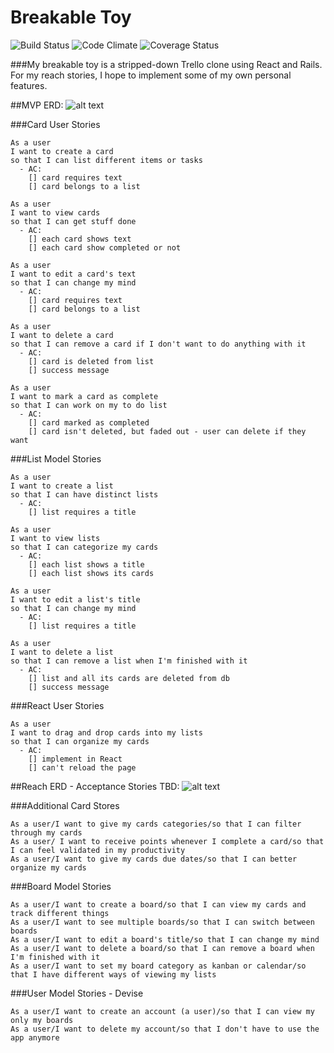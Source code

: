 # Breakable Toy
![Build Status](https://codeship.com/projects/02fbb9c0-2f4e-0134-5989-563e54af7ce1/status?branch=master)
![Code Climate](https://codeclimate.com/github/emilyp13/breakable_toy.png)
![Coverage Status](https://coveralls.io/repos/emilyp13/breakable_toy/badge.png)


###My breakable toy is a stripped-down Trello clone using React and Rails. For my reach stories, I hope to implement some of my own personal features.

##MVP ERD:
![alt text](https://github.com/emilyp13/breakable_toy/tree/master/app/assets/images/mvp_bt.png)

###Card User Stories

```
As a user
I want to create a card
so that I can list different items or tasks
  - AC:
    [] card requires text
    [] card belongs to a list

As a user
I want to view cards
so that I can get stuff done
  - AC:
    [] each card shows text
    [] each card show completed or not

As a user
I want to edit a card's text
so that I can change my mind
  - AC:
    [] card requires text
    [] card belongs to a list

As a user
I want to delete a card
so that I can remove a card if I don't want to do anything with it
  - AC:
    [] card is deleted from list
    [] success message

As a user
I want to mark a card as complete
so that I can work on my to do list
  - AC:
    [] card marked as completed
    [] card isn't deleted, but faded out - user can delete if they want

```

###List Model Stories

```
As a user
I want to create a list
so that I can have distinct lists
  - AC:
    [] list requires a title

As a user
I want to view lists
so that I can categorize my cards
  - AC:
    [] each list shows a title
    [] each list shows its cards

As a user
I want to edit a list's title
so that I can change my mind
  - AC:
    [] list requires a title

As a user
I want to delete a list
so that I can remove a list when I'm finished with it
  - AC:
    [] list and all its cards are deleted from db
    [] success message
```

###React User Stories

```
As a user
I want to drag and drop cards into my lists
so that I can organize my cards
  - AC:
    [] implement in React
    [] can't reload the page
```

##Reach ERD - Acceptance Stories TBD:
![alt text](https://github.com/emilyp13/emilyp13/breakable_toy/tree/master/app/assets/images/reach_bt.png)

###Additional Card Stores
```
As a user/I want to give my cards categories/so that I can filter through my cards
As a user/ I want to receive points whenever I complete a card/so that I can feel validated in my productivity
As a user/I want to give my cards due dates/so that I can better organize my cards
```

###Board Model Stories
```
As a user/I want to create a board/so that I can view my cards and track different things
As a user/I want to see multiple boards/so that I can switch between boards
As a user/I want to edit a board's title/so that I can change my mind
As a user/I want to delete a board/so that I can remove a board when I'm finished with it
As a user/I want to set my board category as kanban or calendar/so that I have different ways of viewing my lists
```

###User Model Stories - Devise
```
As a user/I want to create an account (a user)/so that I can view my only my boards
As a user/I want to delete my account/so that I don't have to use the app anymore
```
